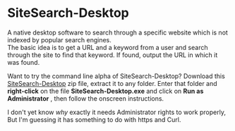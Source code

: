 # SiteSearch-Desktop
A native desktop software to search through a specific website which is not indexed by popular search engines.  
The basic idea is to get a URL and a keyword from a user and search through the site to find that keyword.
If found, output the URL in which it was found.

Want to try the command line alpha of SiteSearch-Desktop?
Download this [SiteSearch-Desktop](https://github.com/SohanChy/SiteSearch-Desktop/blob/master/bin/Release/SiteSearch-Desktop.zip?raw=true) zip file,  extract it to any folder.
Enter that folder and **right-click** on the file **SiteSearch-Desktop.exe** and click on **Run as Administrator** , then follow the onscreen instructions.

I don't yet know *why* exactly it needs Administrator rights to work properly, But I'm guessing it has something to do with https and Curl.
